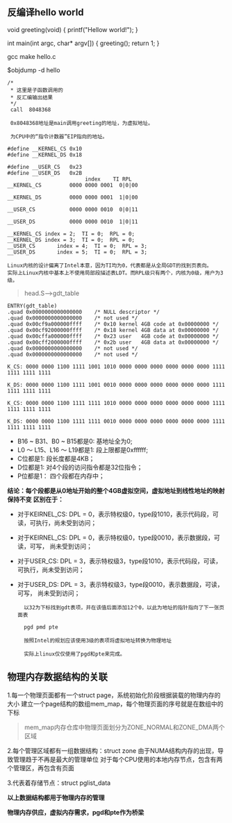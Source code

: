 ## 反编译hello world

void greeting(void)
{
	printf("Hellow world!");
}

int main(int argc, char* argv[])
{
	greeting();
	return 1;
}

gcc make hello.c

$objdump -d hello 

	/*
	 * 这里是子函数调用的
	 * 反汇编输出结果
	 */
	 call  8048368
	 
	 0x8048368地址是main调用greeting的地址，为虚拟地址。
	 
	 为CPU中的“指令计数器”EIP指向的地址。

 	#define __KERNEL_CS	0x10
	#define __KERNEL_DS	0x18

	#define __USER_CS	0x23
	#define __USER_DS	0x2B
					         index    TI RPL	
	__KERNEL_CS			0000 0000 0001  0|0|00

	__KERNEL_DS			0000 0000 0001  1|0|00

	__USER_CS			0000 0000 0010  0|0|11

	__USER_DS			0000 0000 0010  1|0|11
	
	__KERNEL_CS	index = 2;  TI = 0;  RPL = 0;
	__KERNEL_DS	index = 3;  TI = 0;  RPL = 0;
	__USER_CS       index = 4;  TI = 0;  RPL = 3;
	__USER_DS       index = 5;  TI = 0;  RPL = 3;
	
	Linux内核的设计偏离了Intel本意，因为TI均为0，代表都是从全局GDT的找到页表向。
	实际上Linux内核中基本上不使用局部段描述表LDT。而RPL级只有两个，内核为0级，用户为3级。
	
>head.S-->gdt_table

	ENTRY(gdt_table)
	.quad 0x0000000000000000	/* NULL descriptor */
	.quad 0x0000000000000000	/* not used */
	.quad 0x00cf9a000000ffff	/* 0x10 kernel 4GB code at 0x00000000 */
	.quad 0x00cf92000000ffff	/* 0x18 kernel 4GB data at 0x00000000 */
	.quad 0x00cffa000000ffff	/* 0x23 user   4GB code at 0x00000000 */
	.quad 0x00cff2000000ffff	/* 0x2b user   4GB data at 0x00000000 */
	.quad 0x0000000000000000	/* not used */
	.quad 0x0000000000000000	/* not used */

	K_CS: 0000 0000 1100 1111 1001 1010 0000 0000 0000 0000 0000 0000 1111 1111 1111 1111
	
	K_DS: 0000 0000 1100 1111 1001 0010 0000 0000 0000 0000 0000 0000 1111 1111 1111 1111
	
	K_CS: 0000 0000 1100 1111 1111 1010 0000 0000 0000 0000 0000 0000 1111 1111 1111 1111
	
	K_DS: 0000 0000 1100 1111 1111 0010 0000 0000 0000 0000 0000 0000 1111 1111 1111 1111
	
- B16 ~ B31、B0 ~ B15都是0: 基地址全为0;
- L0 ～ L15、L16 ～ L19都是1: 段上限都是0xffffff;
- C位都是1: 段长度都是4KB；
- D位都是1: 对4个段的访问指令都是32位指令；
- P位都是1： 四个段都在内存中；

**结论：每个段都是从0地址开始的整个4GB虚拟空间，虚拟地址到线性地址的映射保持不变**
**区别在于：**
- 对于KEIRNEL_CS: DPL = 0，表示特权级0，type段1010，表示代码段，可读，可执行，尚未受到访问；
- 对于KEIRNEL_CS: DPL = 0，表示特权级0，type段0010，表示数据段，可读，可写，  尚未受到访问；
- 对于USER_CS:    DPL = 3，表示特权级3，type段1010，表示代码段，可读，可执行，尚未受到访问；
- 对于USER_DS:    DPL = 3，表示特权级3，type段0010，表示数据段，可读，可写，  尚未受到访问；
	
		以32为下标找到gdt表项，并在该值后面添加12个0，以此为地址的指针指向了下一张页面表

		pgd pmd pte 

		按照Intel的规划应该使用3级的表项将虚拟地址转换为物理地址

		实际上linux仅仅使用了pgd和pte来完成。
## 物理内存数据结构的关联
1.每一个物理页面都有一个struct page，系统初始化阶段根据装载的物理内存的大小
建立一个page结构的数组mem_map，每个物理页面的序号就是在数组中的下标

>mem_map内存仓库中物理页面划分为ZONE_NORMAL和ZONE_DMA两个区域

2.每个管理区域都有一组数据结构：struct zone
由于NUMA结构内存的出现，导致管理趋于不再是最大的管理单位
对于每个CPU使用的本地内存节点，包含有两个管理区，再包含有页面

3.代表着存储节点：struct pglist_data


**以上数据结构都用于物理内存的管理**

**物理内存供应，虚拟内存需求，pgd和pte作为桥梁**
